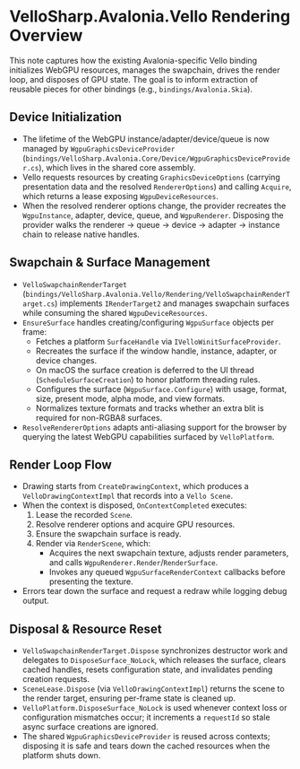 # VelloSharp.Avalonia.Vello Rendering Overview

This note captures how the existing Avalonia-specific Vello binding initializes WebGPU resources, manages the swapchain, drives the render loop, and disposes of GPU state. The goal is to inform extraction of reusable pieces for other bindings (e.g., `bindings/Avalonia.Skia`).

## Device Initialization
- The lifetime of the WebGPU instance/adapter/device/queue is now managed by `WgpuGraphicsDeviceProvider` (`bindings/VelloSharp.Avalonia.Core/Device/WgpuGraphicsDeviceProvider.cs`), which lives in the shared core assembly.
- Vello requests resources by creating `GraphicsDeviceOptions` (carrying presentation data and the resolved `RendererOptions`) and calling `Acquire`, which returns a lease exposing `WgpuDeviceResources`.
- When the resolved renderer options change, the provider recreates the `WgpuInstance`, adapter, device, queue, and `WgpuRenderer`. Disposing the provider walks the renderer → queue → device → adapter → instance chain to release native handles.

## Swapchain & Surface Management
- `VelloSwapchainRenderTarget` (`bindings/VelloSharp.Avalonia.Vello/Rendering/VelloSwapchainRenderTarget.cs`) implements `IRenderTarget2` and manages swapchain surfaces while consuming the shared `WgpuDeviceResources`.
- `EnsureSurface` handles creating/configuring `WgpuSurface` objects per frame:
  - Fetches a platform `SurfaceHandle` via `IVelloWinitSurfaceProvider`.
  - Recreates the surface if the window handle, instance, adapter, or device changes.
  - On macOS the surface creation is deferred to the UI thread (`ScheduleSurfaceCreation`) to honor platform threading rules.
  - Configures the surface (`WgpuSurface.Configure`) with usage, format, size, present mode, alpha mode, and view formats.
  - Normalizes texture formats and tracks whether an extra blit is required for non-RGBA8 surfaces.
- `ResolveRendererOptions` adapts anti-aliasing support for the browser by querying the latest WebGPU capabilities surfaced by `VelloPlatform`.

## Render Loop Flow
- Drawing starts from `CreateDrawingContext`, which produces a `VelloDrawingContextImpl` that records into a `Vello Scene`.
- When the context is disposed, `OnContextCompleted` executes:
  1. Lease the recorded `Scene`.
  2. Resolve renderer options and acquire GPU resources.
  3. Ensure the swapchain surface is ready.
  4. Render via `RenderScene`, which:
     - Acquires the next swapchain texture, adjusts render parameters, and calls `WgpuRenderer.Render`/`RenderSurface`.
     - Invokes any queued `WgpuSurfaceRenderContext` callbacks before presenting the texture.
- Errors tear down the surface and request a redraw while logging debug output.

## Disposal & Resource Reset
- `VelloSwapchainRenderTarget.Dispose` synchronizes destructor work and delegates to `DisposeSurface_NoLock`, which releases the surface, clears cached handles, resets configuration state, and invalidates pending creation requests.
- `SceneLease.Dispose` (via `VelloDrawingContextImpl`) returns the scene to the render target, ensuring per-frame state is cleaned up.
- `VelloPlatform.DisposeSurface_NoLock` is used whenever context loss or configuration mismatches occur; it increments a `requestId` so stale async surface creations are ignored.
- The shared `WgpuGraphicsDeviceProvider` is reused across contexts; disposing it is safe and tears down the cached resources when the platform shuts down.
